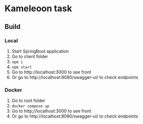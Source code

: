# Kameleoon task

## Build

### Local
1. Start SpringBoot application
2. Go to client folder
3. ```npm i```
4. ```npm start```
5. Go to http://localhost:3000 to see front
6. Or go to http://localhost:8080/swagger-ui/ to check endpoints

### Docker
1. Go to root folder
2. ```docker compose up```
3. Go to http;//localhost:3000 to see front
4. Or go to http://localhost:8080/swagger-ui/ to check endpoints